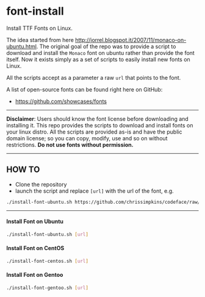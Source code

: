 font-install
============

Install TTF Fonts on Linux.

The idea started from here http://jorrel.blogspot.it/2007/11/monaco-on-ubuntu.html.
The original goal of the repo was to provide a script to download and install the `Monaco` font on ubuntu rather than provide the font itself. Now it exists simply as a set of scripts to easily install new fonts on Linux.

All the scripts accept as a parameter a raw `url` that points to the font.

A list of open-source fonts can be found right here on GitHub:
* https://github.com/showcases/fonts

---

**Disclaimer**: Users should know the font license before downloading and installing it. This repo provides the scripts to download and install fonts on your linux distro. All the scripts are provided as-is and have the public domain license; so you can copy, modify, use and so on without restrictions. 
**Do not use fonts without permission.**

---

## HOW TO

* Clone the repository
* launch the script and replace `[url]` with the url of the font, e.g. 

``` bash
./install-font-ubuntu.sh https://github.com/chrissimpkins/codeface/raw/master/fonts/terminus/Terminus.ttf
```


---
#### Install Font on Ubuntu

```bash
./install-font-ubuntu.sh [url]
```

#### Install Font on CentOS

```bash
./install-font-centos.sh [url]
```

#### Install Font on Gentoo

```bash
./install-font-gentoo.sh [url]
```

